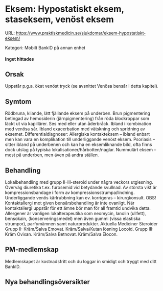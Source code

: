 # Eksem: Hypostatiskt eksem, staseksem, venöst eksem

URL: https://www.praktiskmedicin.se/sjukdomar/eksem-hypostatiskt-eksem/



Kategori: Mobilt BankID på annan enhet

#### Inget hittades

## Orsak

Uppstår p.g.a. ökat venöst tryck (se avsnittet Venösa bensår i detta kapitel).

## Symtom

Rödbruna, kliande, lätt fjällande eksem på underben. Brun pigmentering betingad av hemosiderin (järnpigmentering) från röda blodkroppar som läckt ut via kapillärer. Ses med eller utan åderbråck. Ibland i kombination med venösa sår. Ibland exacerbation med vätskning och spridning av eksemet.
Differentialdiagnoser: Allergiska kontakteksem – ibland enbart men kan vara en komplikation till underliggande venöst eksem. Psoriasis – sitter ibland på underbenen och kan ha en eksemliknande bild, ofta finns dock utslag på typiska lokalisationer/hårbotten/naglar. Nummulärt eksem – mest på underben, men även på andra ställen.

## Behandling

Lokalbehandling med grupp II–III-steroid under några veckors utglesning. Överväg diuretika t.ex. furosemid vid betydande svullnad. Av största vikt är kompressionsbandage i form av kompressionsstrumpa/lindning. Underliggande venös kärlrubbning kan ev. korrigeras – kirurgkonsult.
OBS! Kontaktallergi mot given bensårsbehandling är inte ovanligt. När kontaktallergi uppstår för ett ämne bör man för all framtid undvika detta. Allergener är vanligen lokalterapeutika som neomycin, lanolin (ullfett), bensokain, (konserveringsmedel) men även gummi (vissa elastiska strumpor), parfymämnen samt naturprodukter.
Aktuella Mediciner
Steroider
Grupp II: Kräm/Salva Emovat. Kräm/Salva/Kutan lösning Locoid.
Grupp III: Kräm Ovixan. Kräm/Salva Betnovat. Kräm/Salva Elocon.

## PM-medlemskap

Medlemskapet är kostnadsfritt och du loggar in smidigt och tryggt med ditt BankID.

## Nya behandlingsöversikter

